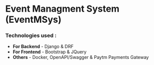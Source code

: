 # Event Managment System (EventMSys)
### Technologies used :
- **For Backend** - Django & DRF 
- **For Frontend** - Bootstrap & JQuery
- **Others** - Docker, OpenAPI/Swagger & Paytm Payments Gateway
